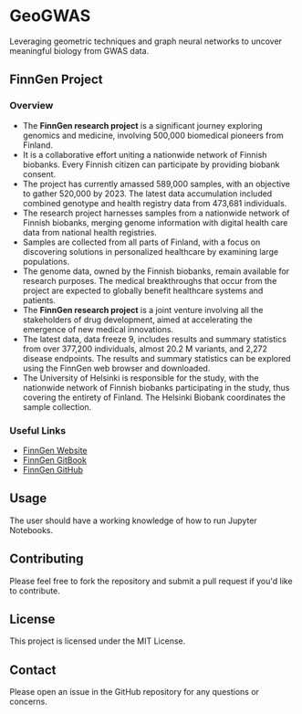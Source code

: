 # GeoGWAS

Leveraging geometric techniques and graph neural networks to uncover meaningful biology from GWAS data.

## FinnGen Project

### Overview 
- The **FinnGen research project** is a significant journey exploring genomics and medicine, involving 500,000 biomedical pioneers from Finland.
- It is a collaborative effort uniting a nationwide network of Finnish biobanks. Every Finnish citizen can participate by providing biobank consent.
- The project has currently amassed 589,000 samples, with an objective to gather 520,000 by 2023. The latest data accumulation included combined genotype and health registry data from 473,681 individuals.
- The research project harnesses samples from a nationwide network of Finnish biobanks, merging genome information with digital health care data from national health registries.
- Samples are collected from all parts of Finland, with a focus on discovering solutions in personalized healthcare by examining large populations. 
- The genome data, owned by the Finnish biobanks, remain available for research purposes. The medical breakthroughs that occur from the project are expected to globally benefit healthcare systems and patients.
- The **FinnGen research project** is a joint venture involving all the stakeholders of drug development, aimed at accelerating the emergence of new medical innovations.
- The latest data, data freeze 9, includes results and summary statistics from over 377,200 individuals, almost 20.2 M variants, and 2,272 disease endpoints. The results and summary statistics can be explored using the FinnGen web browser and downloaded.
- The University of Helsinki is responsible for the study, with the nationwide network of Finnish biobanks participating in the study, thus covering the entirety of Finland. The Helsinki Biobank coordinates the sample collection.

### Useful Links
- [FinnGen Website](https://www.finngen.fi/en)
- [FinnGen GitBook](https://finngen.gitbook.io/documentation/)
- [FinnGen GitHub](https://github.com/FINNGEN/)

## Usage

The user should have a working knowledge of how to run Jupyter Notebooks.

## Contributing

Please feel free to fork the repository and submit a pull request if you'd like to contribute.

## License

This project is licensed under the MIT License.

## Contact

Please open an issue in the GitHub repository for any questions or concerns.
